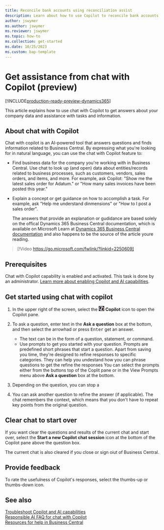 ```yaml
---
title: Reconcile bank accounts using reconciliation assist
description: Learn about how to use Copilot to reconcile bank accounts in Business Central.
author: jswymer 
ms.author: jswymer
ms.reviewer: jswymer
ms.topic: how-to 
ms.collection: get-started
ms.date: 10/25/2023
ms.custom: bap-template 
---
```


# Get assistance from chat with Copilot (preview)

[!INCLUDE[production-ready-preview-dynamics365](includes/production-ready-preview-dynamics365.md)]

This article explains how to use chat with Copilot to get answers about your company data and assistance with tasks and information.​

## About chat with Copilot

Chat with copilot is an AI-powered tool that answers questions and finds information related to Business Central. By expressing what you're looking for in natural language, you can use the chat with Copilot feature to: 

- Find business data for the company you're working with in Business Central. Use chat to look up (and open) data about entities/records related to business processes, such as customers, vendors, sales orders, and items, and more. For example, ask Copilot: "Show me the latest sales order for Adatum." or "How many sales invoices have been posted this year."
- Explain a concept or get guidance on how to accomplish a task. For example, ask "Help me understand dinmensions" or "How to I post a sales order".

  The answers that provide an explanation or gudidance are based solely on the offical Dynamics 365 Business Central documentation, which is available on Microsoft Learn at [Dynamics 365 Business Central documentation](/dynamics365/business-central/) and also happens to be the source of the article youre reading.
  
> [!Video https://go.microsoft.com/fwlink/?linkid=2250609]

## Prerequisites

Chat with Copilot capability is enabled and activated. This task is done by an administrator. [Learn more about enabling Copilot and AI capabilities](enable-ai.md).

## Get started using chat with copilot

1. In the upper right of the screen, select the ![Shows the icon for chat with Copilot](media/chat-copilot-icon.png) **Copilot** icon to open the Copilot pane.

1. To ask a question, enter text in the **Ask a question** box at the bottom, and then select the arrowhad or press <kbd>Enter</kbd> get an answer.

   - The text can be in the form of a question, statement, or command.
   - Use prompts to get you started with your question. Prompts are predefined short phrases that start a question. Apart from saving you time, they're designed to refine responses to specific categories. They can help you undestand how you can phrase questions to get the refine the responses  You can select the prompts either from the buttons top of the Coplit pane or in the View Prompts menu above **Ask a question** box at the bottom.
1. Depending on the question, you can stop a
1. You can ask another question to refine the answer (if applicable). The chat remembers the context, which means that you don't have to repeat key points from the original question. 

## Clear chat to start over

If you want clear the questions and results of the current chat and start over, select the **Start a new Copilot chat session** icon at the bottom of the Copilot pane above the question box.

The current chat is also cleared if you close or sign oiut of Business Central.

## Provide feedback

To rate the usefulness of Copilot's responses, select the thumbs-up or thumbs-down icon.
## See also

[Troubleshoot Copilot and AI capabilities](ai-copilot-troubleshooting.md)  
[Responsible AI FAQ for chat with Copilot](faqs-chat-with-copilot.md)  
[Resources for help in Business Central ](product-help-and-support.md)  
